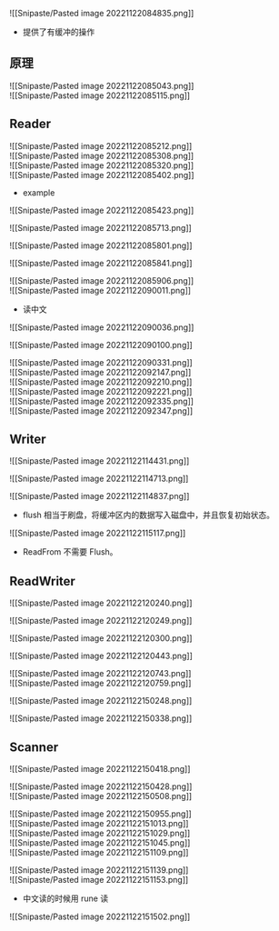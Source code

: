 ![[Snipaste/Pasted image 20221122084835.png]]

- 提供了有缓冲的操作

## 原理

![[Snipaste/Pasted image 20221122085043.png]]  
![[Snipaste/Pasted image 20221122085115.png]]

## Reader

![[Snipaste/Pasted image 20221122085212.png]]  
![[Snipaste/Pasted image 20221122085308.png]]  
![[Snipaste/Pasted image 20221122085320.png]]  
![[Snipaste/Pasted image 20221122085402.png]]

- example

![[Snipaste/Pasted image 20221122085423.png]]

![[Snipaste/Pasted image 20221122085713.png]]

![[Snipaste/Pasted image 20221122085801.png]]

![[Snipaste/Pasted image 20221122085841.png]]

![[Snipaste/Pasted image 20221122085906.png]]  
![[Snipaste/Pasted image 20221122090011.png]]

- 读中文

![[Snipaste/Pasted image 20221122090036.png]]

![[Snipaste/Pasted image 20221122090100.png]]

![[Snipaste/Pasted image 20221122090331.png]]  
![[Snipaste/Pasted image 20221122092147.png]]  
![[Snipaste/Pasted image 20221122092210.png]]  
![[Snipaste/Pasted image 20221122092221.png]]  
![[Snipaste/Pasted image 20221122092335.png]]  
![[Snipaste/Pasted image 20221122092347.png]]

## Writer

![[Snipaste/Pasted image 20221122114431.png]]

![[Snipaste/Pasted image 20221122114713.png]]

![[Snipaste/Pasted image 20221122114837.png]]

- flush 相当于刷盘，将缓冲区内的数据写入磁盘中，并且恢复初始状态。

![[Snipaste/Pasted image 20221122115117.png]]

- ReadFrom 不需要 Flush。

## ReadWriter

![[Snipaste/Pasted image 20221122120240.png]]

![[Snipaste/Pasted image 20221122120249.png]]

![[Snipaste/Pasted image 20221122120300.png]]

 ![[Snipaste/Pasted image 20221122120443.png]]

![[Snipaste/Pasted image 20221122120743.png]]  
![[Snipaste/Pasted image 20221122120759.png]]

![[Snipaste/Pasted image 20221122150248.png]]

![[Snipaste/Pasted image 20221122150338.png]]

## Scanner

![[Snipaste/Pasted image 20221122150418.png]]

![[Snipaste/Pasted image 20221122150428.png]]  
![[Snipaste/Pasted image 20221122150508.png]]

![[Snipaste/Pasted image 20221122150955.png]]  
![[Snipaste/Pasted image 20221122151013.png]]  
![[Snipaste/Pasted image 20221122151029.png]]  
![[Snipaste/Pasted image 20221122151045.png]]  
![[Snipaste/Pasted image 20221122151109.png]]

![[Snipaste/Pasted image 20221122151139.png]]  
![[Snipaste/Pasted image 20221122151153.png]]

- 中文读的时候用 rune 读

![[Snipaste/Pasted image 20221122151502.png]]
